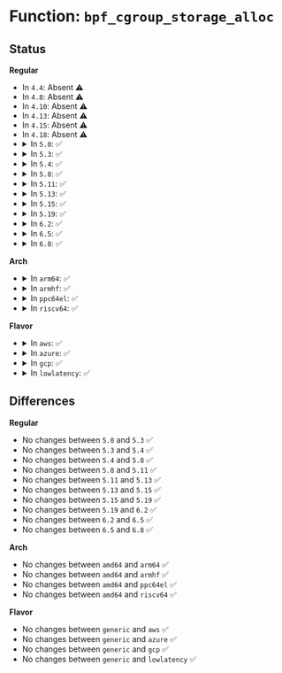 # Function: <code>bpf_cgroup_storage_alloc</code>

## Status
<b>Regular</b>
<ul>
<li>
In <code>4.4</code>: Absent ⚠️
</li>
<li>
In <code>4.8</code>: Absent ⚠️
</li>
<li>
In <code>4.10</code>: Absent ⚠️
</li>
<li>
In <code>4.13</code>: Absent ⚠️
</li>
<li>
In <code>4.15</code>: Absent ⚠️
</li>
<li>
In <code>4.18</code>: Absent ⚠️
</li>
<li>
<details>
<summary>In <code>5.0</code>: ✅</summary>

```c
struct bpf_cgroup_storage *bpf_cgroup_storage_alloc(struct bpf_prog *prog, enum bpf_cgroup_storage_type stype);
```

**Collision:** Unique Global

**Inline:** No

**Transformation:** False

**Instances:**

```
In kernel/bpf/local_storage.c (ffffffff811d85e0)
Location: kernel/bpf/local_storage.c:457
Inline: False
Direct callers:
  - kernel/bpf/cgroup.c:__cgroup_bpf_attach
  - kernel/bpf/cgroup.c:__cgroup_bpf_attach
  - net/bpf/test_run.c:bpf_test_run
  - net/bpf/test_run.c:bpf_test_run
```
**Symbols:**

```
ffffffff811d85e0-ffffffff811d86e8: bpf_cgroup_storage_alloc (STB_GLOBAL)
```
</details>
</li>
<li>
<details>
<summary>In <code>5.3</code>: ✅</summary>

```c
struct bpf_cgroup_storage *bpf_cgroup_storage_alloc(struct bpf_prog *prog, enum bpf_cgroup_storage_type stype);
```

**Collision:** Unique Global

**Inline:** No

**Transformation:** False

**Instances:**

```
In kernel/bpf/local_storage.c (ffffffff811ed090)
Location: kernel/bpf/local_storage.c:477
Inline: False
Direct callers:
  - kernel/bpf/cgroup.c:__cgroup_bpf_attach
  - net/bpf/test_run.c:bpf_test_run
  - net/bpf/test_run.c:bpf_test_run
```
**Symbols:**

```
ffffffff811ed090-ffffffff811ed1b4: bpf_cgroup_storage_alloc (STB_GLOBAL)
```
</details>
</li>
<li>
<details>
<summary>In <code>5.4</code>: ✅</summary>

```c
struct bpf_cgroup_storage *bpf_cgroup_storage_alloc(struct bpf_prog *prog, enum bpf_cgroup_storage_type stype);
```

**Collision:** Unique Global

**Inline:** No

**Transformation:** False

**Instances:**

```
In kernel/bpf/local_storage.c (ffffffff811f97e0)
Location: kernel/bpf/local_storage.c:477
Inline: False
Direct callers:
  - kernel/bpf/cgroup.c:__cgroup_bpf_attach
  - net/bpf/test_run.c:bpf_test_run
  - net/bpf/test_run.c:bpf_test_run
```
**Symbols:**

```
ffffffff811f97e0-ffffffff811f9904: bpf_cgroup_storage_alloc (STB_GLOBAL)
```
</details>
</li>
<li>
<details>
<summary>In <code>5.8</code>: ✅</summary>

```c
struct bpf_cgroup_storage *bpf_cgroup_storage_alloc(struct bpf_prog *prog, enum bpf_cgroup_storage_type stype);
```

**Collision:** Unique Global

**Inline:** No

**Transformation:** False

**Instances:**

```
In kernel/bpf/local_storage.c (ffffffff8121d660)
Location: kernel/bpf/local_storage.c:477
Inline: False
Direct callers:
  - kernel/bpf/cgroup.c:__cgroup_bpf_attach
  - kernel/bpf/cgroup.c:__cgroup_bpf_attach
  - net/bpf/test_run.c:bpf_test_run
  - net/bpf/test_run.c:bpf_test_run
```
**Symbols:**

```
ffffffff8121d660-ffffffff8121d782: bpf_cgroup_storage_alloc (STB_GLOBAL)
```
</details>
</li>
<li>
<details>
<summary>In <code>5.11</code>: ✅</summary>

```c
struct bpf_cgroup_storage *bpf_cgroup_storage_alloc(struct bpf_prog *prog, enum bpf_cgroup_storage_type stype);
```

**Collision:** Unique Global

**Inline:** No

**Transformation:** False

**Instances:**

```
In kernel/bpf/local_storage.c (ffffffff812204b0)
Location: kernel/bpf/local_storage.c:486
Inline: False
Direct callers:
  - kernel/bpf/cgroup.c:__cgroup_bpf_attach
  - net/bpf/test_run.c:bpf_test_run
  - net/bpf/test_run.c:bpf_test_run
```
**Symbols:**

```
ffffffff812204b0-ffffffff8122059f: bpf_cgroup_storage_alloc (STB_GLOBAL)
```
</details>
</li>
<li>
<details>
<summary>In <code>5.13</code>: ✅</summary>

```c
struct bpf_cgroup_storage *bpf_cgroup_storage_alloc(struct bpf_prog *prog, enum bpf_cgroup_storage_type stype);
```

**Collision:** Unique Global

**Inline:** No

**Transformation:** False

**Instances:**

```
In kernel/bpf/local_storage.c (ffffffff81223f40)
Location: kernel/bpf/local_storage.c:487
Inline: False
Direct callers:
  - kernel/bpf/cgroup.c:__cgroup_bpf_attach
  - net/bpf/test_run.c:bpf_test_run
  - net/bpf/test_run.c:bpf_test_run
```
**Symbols:**

```
ffffffff81223f40-ffffffff8122402f: bpf_cgroup_storage_alloc (STB_GLOBAL)
```
</details>
</li>
<li>
<details>
<summary>In <code>5.15</code>: ✅</summary>

```c
struct bpf_cgroup_storage *bpf_cgroup_storage_alloc(struct bpf_prog *prog, enum bpf_cgroup_storage_type stype);
```

**Collision:** Unique Global

**Inline:** No

**Transformation:** False

**Instances:**

```
In kernel/bpf/local_storage.c (ffffffff8125be40)
Location: kernel/bpf/local_storage.c:493
Inline: False
Direct callers:
  - kernel/bpf/cgroup.c:__cgroup_bpf_attach
  - net/bpf/test_run.c:bpf_test_run
  - net/bpf/test_run.c:bpf_test_run
```
**Symbols:**

```
ffffffff8125be40-ffffffff8125bf6e: bpf_cgroup_storage_alloc (STB_GLOBAL)
```
</details>
</li>
<li>
<details>
<summary>In <code>5.19</code>: ✅</summary>

```c
struct bpf_cgroup_storage *bpf_cgroup_storage_alloc(struct bpf_prog *prog, enum bpf_cgroup_storage_type stype);
```

**Collision:** Unique Global

**Inline:** No

**Transformation:** False

**Instances:**

```
In kernel/bpf/local_storage.c (ffffffff812a5970)
Location: kernel/bpf/local_storage.c:493
Inline: False
Direct callers:
  - kernel/bpf/cgroup.c:__cgroup_bpf_attach
  - net/bpf/test_run.c:bpf_test_run
  - net/bpf/test_run.c:bpf_test_run
```
**Symbols:**

```
ffffffff812a5970-ffffffff812a5b0b: bpf_cgroup_storage_alloc (STB_GLOBAL)
```
</details>
</li>
<li>
<details>
<summary>In <code>6.2</code>: ✅</summary>

```c
struct bpf_cgroup_storage *bpf_cgroup_storage_alloc(struct bpf_prog *prog, enum bpf_cgroup_storage_type stype);
```

**Collision:** Unique Global

**Inline:** No

**Transformation:** False

**Instances:**

```
In kernel/bpf/local_storage.c (ffffffff81303900)
Location: kernel/bpf/local_storage.c:492
Inline: False
Direct callers:
  - kernel/bpf/cgroup.c:__cgroup_bpf_attach
  - net/bpf/test_run.c:bpf_test_run
  - net/bpf/test_run.c:bpf_test_run
```
**Symbols:**

```
ffffffff81303900-ffffffff81303b62: bpf_cgroup_storage_alloc (STB_GLOBAL)
```
</details>
</li>
<li>
<details>
<summary>In <code>6.5</code>: ✅</summary>

```c
struct bpf_cgroup_storage *bpf_cgroup_storage_alloc(struct bpf_prog *prog, enum bpf_cgroup_storage_type stype);
```

**Collision:** Unique Global

**Inline:** No

**Transformation:** False

**Instances:**

```
In kernel/bpf/local_storage.c (ffffffff81332330)
Location: kernel/bpf/local_storage.c:499
Inline: False
Direct callers:
  - kernel/bpf/cgroup.c:__cgroup_bpf_attach
  - net/bpf/test_run.c:bpf_test_run
  - net/bpf/test_run.c:bpf_test_run
```
**Symbols:**

```
ffffffff81332330-ffffffff81332510: bpf_cgroup_storage_alloc (STB_GLOBAL)
```
</details>
</li>
<li>
<details>
<summary>In <code>6.8</code>: ✅</summary>

```c
struct bpf_cgroup_storage *bpf_cgroup_storage_alloc(struct bpf_prog *prog, enum bpf_cgroup_storage_type stype);
```

**Collision:** Unique Global

**Inline:** No

**Transformation:** False

**Instances:**

```
In kernel/bpf/local_storage.c (ffffffff813568e0)
Location: kernel/bpf/local_storage.c:499
Inline: False
Direct callers:
  - kernel/bpf/cgroup.c:__cgroup_bpf_attach
  - net/bpf/test_run.c:bpf_test_run
  - net/bpf/test_run.c:bpf_test_run
```
**Symbols:**

```
ffffffff813568e0-ffffffff81356ad4: bpf_cgroup_storage_alloc (STB_GLOBAL)
```
</details>
</li>
</ul>
<b>Arch</b>
<ul>
<li>
<details>
<summary>In <code>arm64</code>: ✅</summary>

```c
struct bpf_cgroup_storage *bpf_cgroup_storage_alloc(struct bpf_prog *prog, enum bpf_cgroup_storage_type stype);
```

**Collision:** Unique Global

**Inline:** No

**Transformation:** False

**Instances:**

```
In kernel/bpf/local_storage.c (ffff80001027f198)
Location: kernel/bpf/local_storage.c:477
Inline: False
Direct callers:
  - kernel/bpf/cgroup.c:__cgroup_bpf_attach
  - kernel/bpf/cgroup.c:__cgroup_bpf_attach
  - net/bpf/test_run.c:bpf_test_run
  - net/bpf/test_run.c:bpf_test_run
```
**Symbols:**

```
ffff80001027f198-ffff80001027f2dc: bpf_cgroup_storage_alloc (STB_GLOBAL)
```
</details>
</li>
<li>
<details>
<summary>In <code>armhf</code>: ✅</summary>

```c
struct bpf_cgroup_storage *bpf_cgroup_storage_alloc(struct bpf_prog *prog, enum bpf_cgroup_storage_type stype);
```

**Collision:** Unique Global

**Inline:** No

**Transformation:** False

**Instances:**

```
In kernel/bpf/local_storage.c (c04b05a8)
Location: kernel/bpf/local_storage.c:477
Inline: False
Direct callers:
  - kernel/bpf/cgroup.c:__cgroup_bpf_attach
  - net/bpf/test_run.c:bpf_test_run
  - net/bpf/test_run.c:bpf_test_run
```
**Symbols:**

```
c04b05a8-c04b06d8: bpf_cgroup_storage_alloc (STB_GLOBAL)
```
</details>
</li>
<li>
<details>
<summary>In <code>ppc64el</code>: ✅</summary>

```c
struct bpf_cgroup_storage *bpf_cgroup_storage_alloc(struct bpf_prog *prog, enum bpf_cgroup_storage_type stype);
```

**Collision:** Unique Global

**Inline:** No

**Transformation:** False

**Instances:**

```
In kernel/bpf/local_storage.c (c0000000003292c0)
Location: kernel/bpf/local_storage.c:477
Inline: False
Direct callers:
  - kernel/bpf/cgroup.c:__cgroup_bpf_attach
  - kernel/bpf/cgroup.c:__cgroup_bpf_attach
  - net/bpf/test_run.c:bpf_test_run
  - net/bpf/test_run.c:bpf_test_run
```
**Symbols:**

```
c0000000003292c0-c000000000329494: bpf_cgroup_storage_alloc (STB_GLOBAL)
```
</details>
</li>
<li>
<details>
<summary>In <code>riscv64</code>: ✅</summary>

```c
struct bpf_cgroup_storage *bpf_cgroup_storage_alloc(struct bpf_prog *prog, enum bpf_cgroup_storage_type stype);
```

**Collision:** Unique Global

**Inline:** No

**Transformation:** False

**Instances:**

```
In kernel/bpf/local_storage.c (ffffffe0001b5eea)
Location: kernel/bpf/local_storage.c:477
Inline: False
Direct callers:
  - kernel/bpf/cgroup.c:__cgroup_bpf_attach
  - kernel/bpf/cgroup.c:__cgroup_bpf_attach
  - net/bpf/test_run.c:bpf_test_run
  - net/bpf/test_run.c:bpf_test_run
```
**Symbols:**

```
ffffffe0001b5eea-ffffffe0001b5fda: bpf_cgroup_storage_alloc (STB_GLOBAL)
```
</details>
</li>
</ul>
<b>Flavor</b>
<ul>
<li>
<details>
<summary>In <code>aws</code>: ✅</summary>

```c
struct bpf_cgroup_storage *bpf_cgroup_storage_alloc(struct bpf_prog *prog, enum bpf_cgroup_storage_type stype);
```

**Collision:** Unique Global

**Inline:** No

**Transformation:** False

**Instances:**

```
In kernel/bpf/local_storage.c (ffffffff811f1e00)
Location: kernel/bpf/local_storage.c:477
Inline: False
Direct callers:
  - kernel/bpf/cgroup.c:__cgroup_bpf_attach
  - net/bpf/test_run.c:bpf_test_run
  - net/bpf/test_run.c:bpf_test_run
```
**Symbols:**

```
ffffffff811f1e00-ffffffff811f1f24: bpf_cgroup_storage_alloc (STB_GLOBAL)
```
</details>
</li>
<li>
<details>
<summary>In <code>azure</code>: ✅</summary>

```c
struct bpf_cgroup_storage *bpf_cgroup_storage_alloc(struct bpf_prog *prog, enum bpf_cgroup_storage_type stype);
```

**Collision:** Unique Global

**Inline:** No

**Transformation:** False

**Instances:**

```
In kernel/bpf/local_storage.c (ffffffff811e4b50)
Location: kernel/bpf/local_storage.c:477
Inline: False
Direct callers:
  - kernel/bpf/cgroup.c:__cgroup_bpf_attach
  - net/bpf/test_run.c:bpf_test_run
  - net/bpf/test_run.c:bpf_test_run
```
**Symbols:**

```
ffffffff811e4b50-ffffffff811e4c74: bpf_cgroup_storage_alloc (STB_GLOBAL)
```
</details>
</li>
<li>
<details>
<summary>In <code>gcp</code>: ✅</summary>

```c
struct bpf_cgroup_storage *bpf_cgroup_storage_alloc(struct bpf_prog *prog, enum bpf_cgroup_storage_type stype);
```

**Collision:** Unique Global

**Inline:** No

**Transformation:** False

**Instances:**

```
In kernel/bpf/local_storage.c (ffffffff811efbd0)
Location: kernel/bpf/local_storage.c:477
Inline: False
Direct callers:
  - kernel/bpf/cgroup.c:__cgroup_bpf_attach
  - net/bpf/test_run.c:bpf_test_run
  - net/bpf/test_run.c:bpf_test_run
```
**Symbols:**

```
ffffffff811efbd0-ffffffff811efcf4: bpf_cgroup_storage_alloc (STB_GLOBAL)
```
</details>
</li>
<li>
<details>
<summary>In <code>lowlatency</code>: ✅</summary>

```c
struct bpf_cgroup_storage *bpf_cgroup_storage_alloc(struct bpf_prog *prog, enum bpf_cgroup_storage_type stype);
```

**Collision:** Unique Global

**Inline:** No

**Transformation:** False

**Instances:**

```
In kernel/bpf/local_storage.c (ffffffff811fe0e0)
Location: kernel/bpf/local_storage.c:477
Inline: False
Direct callers:
  - kernel/bpf/cgroup.c:__cgroup_bpf_attach
  - net/bpf/test_run.c:bpf_test_run
  - net/bpf/test_run.c:bpf_test_run
```
**Symbols:**

```
ffffffff811fe0e0-ffffffff811fe204: bpf_cgroup_storage_alloc (STB_GLOBAL)
```
</details>
</li>
</ul>

## Differences
<b>Regular</b>
<ul>
<li>
No changes between <code>5.0</code> and <code>5.3</code> ✅
</li>
<li>
No changes between <code>5.3</code> and <code>5.4</code> ✅
</li>
<li>
No changes between <code>5.4</code> and <code>5.8</code> ✅
</li>
<li>
No changes between <code>5.8</code> and <code>5.11</code> ✅
</li>
<li>
No changes between <code>5.11</code> and <code>5.13</code> ✅
</li>
<li>
No changes between <code>5.13</code> and <code>5.15</code> ✅
</li>
<li>
No changes between <code>5.15</code> and <code>5.19</code> ✅
</li>
<li>
No changes between <code>5.19</code> and <code>6.2</code> ✅
</li>
<li>
No changes between <code>6.2</code> and <code>6.5</code> ✅
</li>
<li>
No changes between <code>6.5</code> and <code>6.8</code> ✅
</li>
</ul>
<b>Arch</b>
<ul>
<li>
No changes between <code>amd64</code> and <code>arm64</code> ✅
</li>
<li>
No changes between <code>amd64</code> and <code>armhf</code> ✅
</li>
<li>
No changes between <code>amd64</code> and <code>ppc64el</code> ✅
</li>
<li>
No changes between <code>amd64</code> and <code>riscv64</code> ✅
</li>
</ul>
<b>Flavor</b>
<ul>
<li>
No changes between <code>generic</code> and <code>aws</code> ✅
</li>
<li>
No changes between <code>generic</code> and <code>azure</code> ✅
</li>
<li>
No changes between <code>generic</code> and <code>gcp</code> ✅
</li>
<li>
No changes between <code>generic</code> and <code>lowlatency</code> ✅
</li>
</ul>
